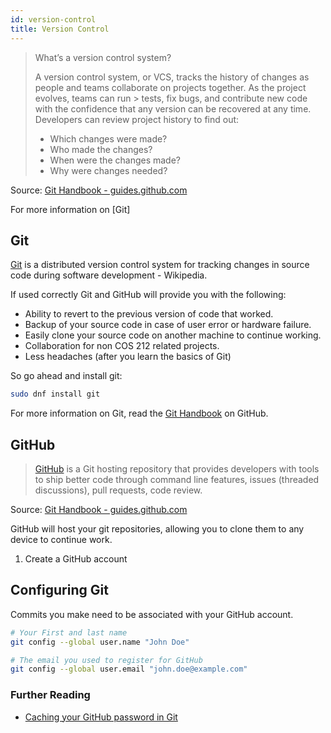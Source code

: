 ```yaml
---
id: version-control
title: Version Control
---
```


> What’s a version control system?
> 
> A version control system, or VCS, tracks the history of changes as people and teams collaborate on projects together. As the project evolves, teams can run > tests, fix bugs, and contribute new code with the confidence that any version can be recovered at any time. Developers can review project history to find out:
> 
> - Which changes were made?
> - Who made the changes?
> - When were the changes made?
> - Why were changes needed?

Source: [Git Handbook - guides.github.com](https://guides.github.com/introduction/git-handbook/)

For more information on [Git]

## Git
[Git](https://en.wikipedia.org/wiki/Git) is a distributed version control system for tracking changes in source code during software development - Wikipedia.

If used correctly Git and GitHub will provide you with the following:
- Ability to revert to the previous version of code that worked.
- Backup of your source code in case of user error or hardware failure.
- Easily clone your source code on another machine to continue working.
- Collaboration for non COS 212 related projects.
- Less headaches (after you learn the basics of Git)

So go ahead and install git:
```sh
sudo dnf install git
```

For more information on Git, read the [Git Handbook](https://guides.github.com/introduction/git-handbook/) on GitHub.

## GitHub
> [GitHub](https://github.com/) is a Git hosting repository that provides developers with tools to ship better code through command line features, issues (threaded discussions), pull requests, code review.

Source: [Git Handbook - guides.github.com](https://guides.github.com/introduction/git-handbook/)

GitHub will host your git repositories, allowing you to clone them to any device to continue work.

1. Create a GitHub account

## Configuring Git
Commits you make need to be associated with your GitHub account.

```sh
# Your First and last name
git config --global user.name "John Doe"

# The email you used to register for GitHub
git config --global user.email "john.doe@example.com"
```

### Further Reading
- [Caching your GitHub password in Git](https://help.github.com/articles/caching-your-github-password-in-git/)

